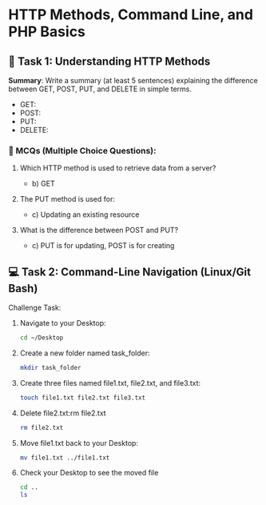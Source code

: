 # HTTP Methods, Command Line, and PHP Basics


## 📖 Task 1: Understanding HTTP Methods

**Summary**:
Write a summary (at least 5 sentences) explaining the difference between GET, POST, PUT, and DELETE in simple terms.
- GET:
- POST:
- PUT:
- DELETE:

### 📝 MCQs (Multiple Choice Questions):
1. Which HTTP method is used to retrieve data from a server?
   - b) GET

2. The PUT method is used for:
   - c) Updating an existing resource

3. What is the difference between POST and PUT?
   - c) PUT is for updating, POST is for creating

## 💻 Task 2: Command-Line Navigation (Linux/Git Bash)
Challenge Task:
1. Navigate to your Desktop:
   ```bash
   cd ~/Desktop
2. Create a new folder named task_folder:
   ```bash
   mkdir task_folder  
3. Create three files named file1.txt, file2.txt, and file3.txt:
   ```bash
   touch file1.txt file2.txt file3.txt
4. Delete file2.txt:rm file2.txt
   ```bash
   rm file2.txt
5. Move file1.txt back to your Desktop:
   ```bash
   mv file1.txt ../file1.txt
6. Check your Desktop to see the moved file
   ```bash
   cd ..
   ls
